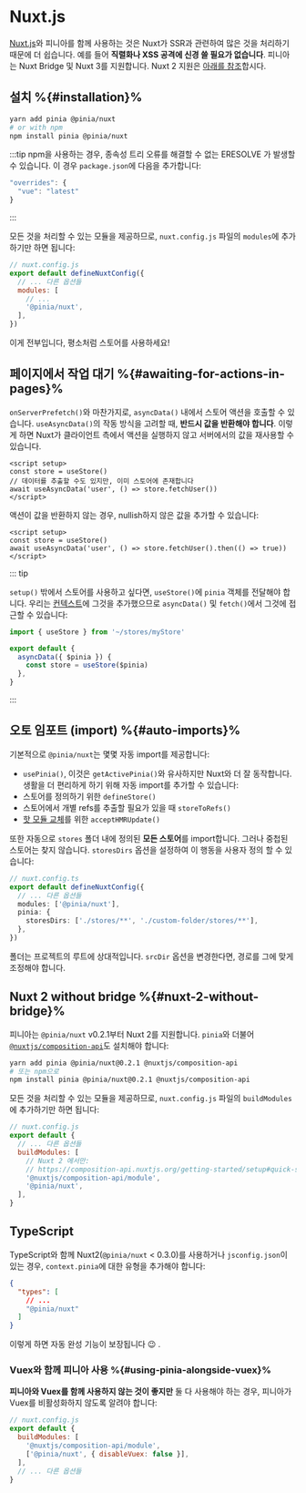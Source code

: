 # Nuxt.js

[Nuxt.js](https://nuxtjs.com/)와 피니아를 함께 사용하는 것은 Nuxt가 SSR과 관련하여 많은 것을 처리하기 때문에 더 쉽습니다. 예를 들어 **직렬화나 XSS 공격에 신경 쓸 필요가 없습니다**. 피니아는 Nuxt Bridge 및 Nuxt 3를 지원합니다. Nuxt 2 지원은 [아래를 참조](#nuxt-2-without-bridge)합시다.

## 설치 %{#installation}%

```bash
yarn add pinia @pinia/nuxt
# or with npm
npm install pinia @pinia/nuxt
```

:::tip
npm을 사용하는 경우, 종속성 트리 오류를 해결할 수 없는 ERESOLVE 가 발생할 수 있습니다. 이 경우 `package.json`에 다음을 추가합니다:

```js
"overrides": { 
  "vue": "latest"
}
```

:::

모든 것을 처리할 수 있는 모듈을 제공하므로, `nuxt.config.js` 파일의 `modules`에 추가하기만 하면 됩니다:

```js
// nuxt.config.js
export default defineNuxtConfig({
  // ... 다른 옵션들
  modules: [
    // ...
    '@pinia/nuxt',
  ],
})
```

이게 전부입니다, 평소처럼 스토어를 사용하세요!

## 페이지에서 작업 대기 %{#awaiting-for-actions-in-pages}%

`onServerPrefetch()`와 마찬가지로, `asyncData()` 내에서 스토어 액션을 호출할 수 있습니다. `useAsyncData()`의 작동 방식을 고려할 때, **반드시 값을 반환해야 합니다**. 이렇게 하면 Nuxt가 클라이언트 측에서 액션을 실행하지 않고 서버에서의 값을 재사용할 수 있습니다.

```vue{3-4}
<script setup>
const store = useStore()
// 데이터를 추출할 수도 있지만, 이미 스토어에 존재합니다
await useAsyncData('user', () => store.fetchUser())
</script>
```

액션이 값을 반환하지 않는 경우, nullish하지 않은 값을 추가할 수 있습니다:

```vue{3}
<script setup>
const store = useStore()
await useAsyncData('user', () => store.fetchUser().then(() => true))
</script>
```

::: tip

`setup()` 밖에서 스토어를 사용하고 싶다면, `useStore()`에 `pinia` 객체를 전달해야 합니다. 우리는 [컨텍스트](https://nuxtjs.org/docs/2.x/internals-glossary/context)에 그것을 추가했으므로 `asyncData()` 및 `fetch()`에서 그것에 접근할 수 있습니다:

```js
import { useStore } from '~/stores/myStore'

export default {
  asyncData({ $pinia }) {
    const store = useStore($pinia)
  },
}
```

:::

## 오토 임포트 (import) %{#auto-imports}%

기본적으로 `@pinia/nuxt`는 몇몇 자동 import를 제공합니다:

- `usePinia()`, 이것은 `getActivePinia()`와 유사하지만 Nuxt와 더 잘 동작합니다. 생활을 더 편리하게 하기 위해 자동 import를 추가할 수 있습니다:
- 스토어를 정의하기 위한 `defineStore()`
- 스토어에서 개별 refs를 추출할 필요가 있을 때 `storeToRefs()`
- [핫 모듈 교체](../cookbook/hot-module-replacement.md)를 위한 `acceptHMRUpdate()`

또한 자동으로 `stores` 폴더 내에 정의된 **모든 스토어**를 import합니다. 그러나 중첩된 스토어는 찾지 않습니다. `storesDirs` 옵션을 설정하여 이 행동을 사용자 정의 할 수 있습니다:

```ts
// nuxt.config.ts
export default defineNuxtConfig({
  // ... 다른 옵션들
  modules: ['@pinia/nuxt'],
  pinia: {
    storesDirs: ['./stores/**', './custom-folder/stores/**'],
  },
})
```

폴더는 프로젝트의 루트에 상대적입니다. `srcDir` 옵션을 변경한다면, 경로를 그에 맞게 조정해야 합니다.

## Nuxt 2 without bridge %{#nuxt-2-without-bridge}%

피니아는 `@pinia/nuxt` v0.2.1부터 Nuxt 2를 지원합니다. `pinia`와 더불어 [`@nuxtjs/composition-api`](https://composition-api.nuxtjs.org/)도 설치해야 합니다:

```bash
yarn add pinia @pinia/nuxt@0.2.1 @nuxtjs/composition-api
# 또는 npm으로
npm install pinia @pinia/nuxt@0.2.1 @nuxtjs/composition-api
```

모든 것을 처리할 수 있는 모듈을 제공하므로, `nuxt.config.js` 파일의 `buildModules`에 추가하기만 하면 됩니다:

```js
// nuxt.config.js
export default {
  // ... 다른 옵션들
  buildModules: [
    // Nuxt 2 에서만:
    // https://composition-api.nuxtjs.org/getting-started/setup#quick-start
    '@nuxtjs/composition-api/module',
    '@pinia/nuxt',
  ],
}
```

## TypeScript

TypeScript와 함께 Nuxt2(`@pinia/nuxt` < 0.3.0)를 사용하거나 `jsconfig.json`이 있는 경우, `context.pinia`에 대한 유형을 추가해야 합니다:

```json
{
  "types": [
    // ...
    "@pinia/nuxt"
  ]
}
```

이렇게 하면 자동 완성 기능이 보장됩니다 😉 .

### Vuex와 함께 피니아 사용 %{#using-pinia-alongside-vuex}%

**피니아와 Vuex를 함께 사용하지 않는 것이 좋지만** 둘 다 사용해야 하는 경우, 피니아가 Vuex를 비활성화하지 않도록 알려야 합니다:

```js
// nuxt.config.js
export default {
  buildModules: [
    '@nuxtjs/composition-api/module',
    ['@pinia/nuxt', { disableVuex: false }],
  ],
  // ... 다른 옵션들
}
```
